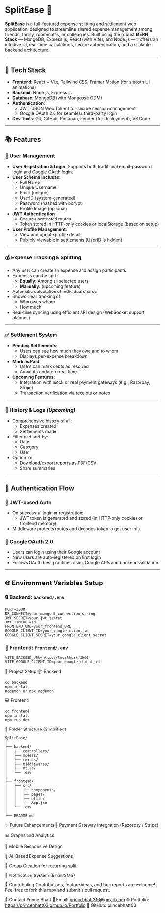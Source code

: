 # SplitEase 💸

**SplitEase** is a full-featured expense splitting and settlement web application, designed to streamline shared expense management among friends, family, roommates, or colleagues. Built using the robust **MERN Stack** — MongoDB, Express.js, React (with Vite), and Node.js — it offers an intuitive UI, real-time calculations, secure authentication, and a scalable backend architecture.

---

## 🔧 Tech Stack

- **Frontend**: React + Vite, Tailwind CSS, Framer Motion (for smooth UI animations)
- **Backend**: Node.js, Express.js
- **Database**: MongoDB (with Mongoose ODM)
- **Authentication**: 
  - JWT (JSON Web Token) for secure session management
  - Google OAuth 2.0 for seamless third-party login
- **Dev Tools**: Git, GitHub, Postman, Render (for deployment), VS Code

---

## 📚 Features

### 👥 User Management
- **User Registration & Login**: Supports both traditional email-password login and Google OAuth login.
- **User Schema Includes**:
  - Full Name
  - Unique Username
  - Email (unique)
  - UserID (system-generated)
  - Password (hashed with bcrypt)
  - Profile Image (optional)
- **JWT Authentication**:
  - Secures protected routes
  - Token stored in HTTP-only cookies or localStorage (based on setup)
- **User Profile Management**:
  - View and update profile details
  - Publicly viewable in settlements (UserID is hidden)

---

### 💰 Expense Tracking & Splitting
- Any user can create an expense and assign participants
- Expenses can be split:
  - **Equally**: Among all selected users
  - **Manually**: (upcoming feature)
- Automatic calculation of individual shares
- Shows clear tracking of:
  - Who owes whom
  - How much
- Real-time syncing using efficient API design (WebSocket support planned)

---

### ✅ Settlement System
- **Pending Settlements**:
  - Users can see how much they owe and to whom
  - Displays per-expense breakdown
- **Mark as Paid**:
  - Users can mark debts as resolved
  - Amounts update in real time
- **Upcoming Features**:
  - Integration with mock or real payment gateways (e.g., Razorpay, Stripe)
  - Transaction verification via receipts or notes

---

### 🧾 History & Logs *(Upcoming)*
- Comprehensive history of all:
  - Expenses created
  - Settlements made
- Filter and sort by:
  - Date
  - Category
  - User
- Option to:
  - Download/export reports as PDF/CSV
  - Share summaries

---

## 🔐 Authentication Flow

### 🧾 JWT-based Auth
- On successful login or registration:
  - JWT token is generated and stored (in HTTP-only cookies or frontend memory)
- Middleware protects routes and decodes token to get user info

### 🔑 Google OAuth 2.0
- Users can login using their Google account
- New users are auto-registered on first login
- Follows OAuth best practices using Google APIs and backend validation

---

## 🌐 Environment Variables Setup

### 🔒 Backend: `backend/.env`
```env
PORT=3000
DB_CONNECT=your_mongodb_connection_string
JWT_SECRET=your_jwt_secret
JWT_TIMEOUT=1d
FRONTEND_URL=your_frontend_URL
GOOGLE_CLIENT_ID=your_google_client_id
GOOGLE_CLIENT_SECRET=your_google_client_secret
```
### 🎯 Frontend: `frontend/.env`
```env
VITE_BACKEND_URL=http://localhost:3000
VITE_GOOGLE_CLIENT_ID=your_google_client_id
```
🚀 Project Setup
📦 Backend
```
cd backend
npm install
nodemon or npx nodemon
```

💻 Frontend
```
cd frontend
npm install
npm run dev
```
📁 Folder Structure (Simplified)

```
SplitEase/
│
├── backend/
│   ├── controllers/
│   ├── models/
│   ├── routes/
│   ├── middlewares/
│   ├── utils/
│   └── .env
│
├── frontend/
│   ├── src/
│   │   ├── components/
│   │   ├── pages/
│   │   ├── utils/
│   │   └── App.jsx
│   └── .env
│
└── README.md

```

✨ Future Enhancements
🏦 Payment Gateway Integration (Razorpay / Stripe)

📊 Graphs and Analytics

📱 Mobile Responsive Design

🧠 AI-Based Expense Suggestions

📌 Group Creation for recurring split

🔔 Notification System (Email/SMS)

🙌 Contributing
Contributions, feature ideas, and bug reports are welcome!
Feel free to fork this repo and submit a pull request.

📧 Contact
Prince Bhatt
📧 Email: princebhatt316@gmail.com
🌐 Portfolio: https://princebhatt03.github.io/Portfolio
🔗 GitHub: princebhatt03
